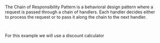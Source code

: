 ﻿<p>The Chain of Responsibility Pattern is a behavioral design pattern where a request is passed through a chain of handlers. Each handler decides either to process the request or to pass it along the chain to the next handler.</p>
<br>
<p>For this example we will use a discount calculator</p>